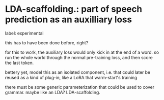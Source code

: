 # LDA-scaffolding.: part of speech prediction as an auxilliary loss

label: experimental

this has to have been done before, right? 

for this to work, the auxiliary loss would only kick in at the end of a word. so run the whole world through the normal pre-training loss, and then score the last token.

bettery yet, model this as an isolated component, i.e. that could later be reused as a kind of plug-in, like a LoRA that warm-start's training

there must be some generic parameterization that could be used to cover grammar. maybe like an LDA? LDA-scaffolding.
